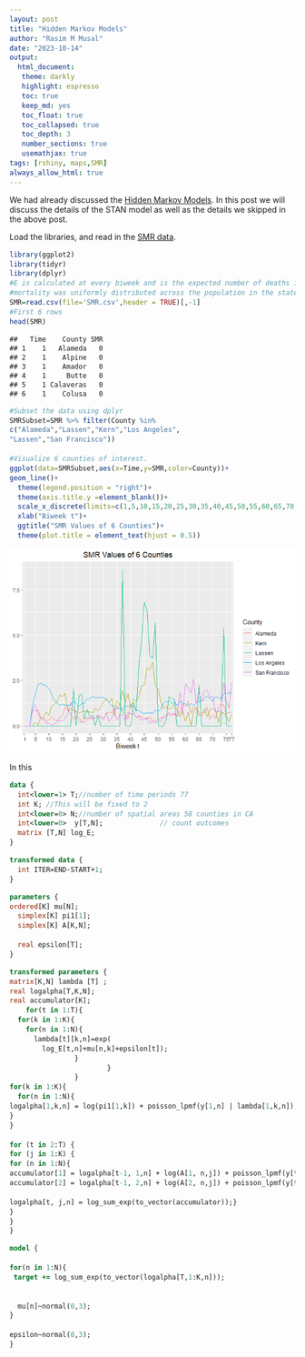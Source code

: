 ```yaml
---
layout: post
title: "Hidden Markov Models"
author: "Rasim M Musal"
date: "2023-10-14"
output:
  html_document:
   theme: darkly
   highlight: espresso
   toc: true
   keep_md: yes
   toc_float: true
   toc_collapsed: true
   toc_depth: 3
   number_sections: true
   usemathjax: true
tags: [rshiny, maps,SMR]
always_allow_html: true
---
```

<script type="text/x-mathjax-config">
MathJax.Hub.Config({
  TeX: { 
      equationNumbers: {
 
            autoNumber: "all",
            formatNumber: function (n) {return +n}
      } 
  }
});
</script>



We had already discussed the [Hidden Markov Models](https://mmusal.github.io/blog/2023/Hidden-Markov-Models/). In this post we will discuss the details of the STAN model as well as the details we skipped in the above post.

Load the libraries, and read in the [SMR data](https://mmusal.github.io/blog/2023/Explaining_rshinyapp/#SMR). 

```r
library(ggplot2)
library(tidyr)
library(dplyr)
#E is calculated at every biweek and is the expected number of deaths if
#mortality was uniformly distributed across the population in the state of California
SMR=read.csv(file='SMR.csv',header = TRUE)[,-1]
#First 6 rows
head(SMR)
```

```
##   Time    County SMR
## 1    1   Alameda   0
## 2    1    Alpine   0
## 3    1    Amador   0
## 4    1     Butte   0
## 5    1 Calaveras   0
## 6    1    Colusa   0
```

```r
#Subset the data using dplyr
SMRSubset=SMR %>% filter(County %in% 
c("Alameda","Lassen","Kern","Los Angeles",
"Lassen","San Francisco"))

#Visualize 6 counties of interest.
ggplot(data=SMRSubset,aes(x=Time,y=SMR,color=County))+
geom_line()+  
  theme(legend.position = "right")+
  theme(axis.title.y =element_blank())+
  scale_x_discrete(limits=c(1,5,10,15,20,25,30,35,40,45,50,55,60,65,70,75,77))+
  xlab("Biweek t")+
  ggtitle("SMR Values of 6 Counties")+
  theme(plot.title = element_text(hjust = 0.5))
```

![](./assets/img/2023-10-14-Hidden_Markov_Models_with_STANunnamed-chunk-1-1.png)<!-- -->

In this 

```stan
data { 
  int<lower=1> T;//number of time periods 77
  int K; //This will be fixed to 2
  int<lower=0> N;//number of spatial areas 58 counties in CA
  int<lower=0>  y[T,N];              // count outcomes
  matrix [T,N] log_E;
}
```


```stan
transformed data {
  int ITER=END-START+1;
}
```



```stan
parameters {
ordered[K] mu[N]; 
  simplex[K] pi1[1];
  simplex[K] A[K,N];

  real epsilon[T];
}
```


```stan
transformed parameters {
matrix[K,N] lambda [T] ;
real logalpha[T,K,N];
real accumulator[K];
    for(t in 1:T){
  for(k in 1:K){     
    for(n in 1:N){
      lambda[t][k,n]=exp(
        log_E[t,n]+mu[n,k]+epsilon[t]); 
                }
                        }
                }
for(k in 1:K){
  for(n in 1:N){
logalpha[1,k,n] = log(pi1[1,k]) + poisson_lpmf(y[1,n] | lambda[1,k,n]);
}
}

for (t in 2:T) {
for (j in 1:K) {
for (n in 1:N){
accumulator[1] = logalpha[t-1, 1,n] + log(A[1, n,j]) + poisson_lpmf(y[t,n] | lambda[t,j,n]);
accumulator[2] = logalpha[t-1, 2,n] + log(A[2, n,j]) + poisson_lpmf(y[t,n] | lambda[t,j,n]);

logalpha[t, j,n] = log_sum_exp(to_vector(accumulator));}
}
}
} 
```

```stan
model {

for(n in 1:N){  
 target += log_sum_exp(to_vector(logalpha[T,1:K,n]));


  mu[n]~normal(0,3);
}

epsilon~normal(0,3);
}

```

